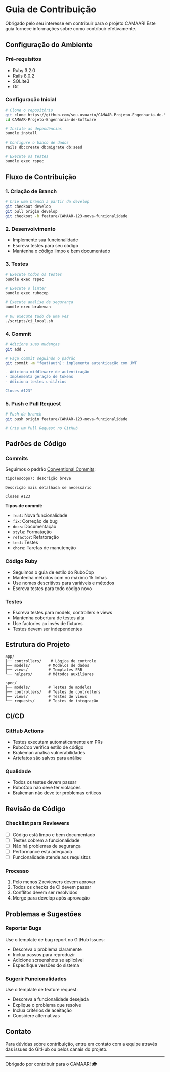 # Guia de Contribuição

Obrigado pelo seu interesse em contribuir para o projeto CAMAAR! Este guia fornece informações sobre como contribuir efetivamente.

## Configuração do Ambiente

### Pré-requisitos
- Ruby 3.2.0
- Rails 8.0.2
- SQLite3
- Git

### Configuração Inicial
```bash
# Clone o repositório
git clone https://github.com/seu-usuario/CAMAAR-Projeto-Engenharia-de-Software.git
cd CAMAAR-Projeto-Engenharia-de-Software

# Instale as dependências
bundle install

# Configure o banco de dados
rails db:create db:migrate db:seed

# Execute os testes
bundle exec rspec
```

## Fluxo de Contribuição

### 1. Criação de Branch
```bash
# Crie uma branch a partir da develop
git checkout develop
git pull origin develop
git checkout -b feature/CAMAAR-123-nova-funcionalidade
```

### 2. Desenvolvimento
- Implemente sua funcionalidade
- Escreva testes para seu código
- Mantenha o código limpo e bem documentado

### 3. Testes
```bash
# Execute todos os testes
bundle exec rspec

# Execute o linter
bundle exec rubocop

# Execute análise de segurança
bundle exec brakeman

# Ou execute tudo de uma vez
./scripts/ci_local.sh
```

### 4. Commit
```bash
# Adicione suas mudanças
git add .

# Faça commit seguindo o padrão
git commit -m "feat(auth): implementa autenticação com JWT

- Adiciona middleware de autenticação
- Implementa geração de tokens
- Adiciona testes unitários

Closes #123"
```

### 5. Push e Pull Request
```bash
# Push da branch
git push origin feature/CAMAAR-123-nova-funcionalidade

# Crie um Pull Request no GitHub
```

## Padrões de Código

### Commits
Seguimos o padrão [Conventional Commits](https://www.conventionalcommits.org/):

```
tipo(escopo): descrição breve

Descrição mais detalhada se necessário

Closes #123
```

**Tipos de commit:**
- `feat`: Nova funcionalidade
- `fix`: Correção de bug
- `docs`: Documentação
- `style`: Formatação
- `refactor`: Refatoração
- `test`: Testes
- `chore`: Tarefas de manutenção

### Código Ruby
- Seguimos o guia de estilo do RuboCop
- Mantenha métodos com no máximo 15 linhas
- Use nomes descritivos para variáveis e métodos
- Escreva testes para todo código novo

### Testes
- Escreva testes para models, controllers e views
- Mantenha cobertura de testes alta
- Use factories ao invés de fixtures
- Testes devem ser independentes

## Estrutura do Projeto

```
app/
├── controllers/    # Lógica de controle
├── models/        # Modelos de dados
├── views/         # Templates ERB
└── helpers/       # Métodos auxiliares

spec/
├── models/        # Testes de modelos
├── controllers/   # Testes de controllers
├── views/         # Testes de views
└── requests/      # Testes de integração
```

## CI/CD

### GitHub Actions
- Testes executam automaticamente em PRs
- RuboCop verifica estilo de código
- Brakeman analisa vulnerabilidades
- Artefatos são salvos para análise

### Qualidade
- Todos os testes devem passar
- RuboCop não deve ter violações
- Brakeman não deve ter problemas críticos

## Revisão de Código

### Checklist para Reviewers
- [ ] Código está limpo e bem documentado
- [ ] Testes cobrem a funcionalidade
- [ ] Não há problemas de segurança
- [ ] Performance está adequada
- [ ] Funcionalidade atende aos requisitos

### Processo
1. Pelo menos 2 reviewers devem aprovar
2. Todos os checks de CI devem passar
3. Conflitos devem ser resolvidos
4. Merge para develop após aprovação

## Problemas e Sugestões

### Reportar Bugs
Use o template de bug report no GitHub Issues:
- Descreva o problema claramente
- Inclua passos para reproduzir
- Adicione screenshots se aplicável
- Especifique versões do sistema

### Sugerir Funcionalidades
Use o template de feature request:
- Descreva a funcionalidade desejada
- Explique o problema que resolve
- Inclua critérios de aceitação
- Considere alternativas

## Contato

Para dúvidas sobre contribuição, entre em contato com a equipe através das issues do GitHub ou pelos canais do projeto.

---

Obrigado por contribuir para o CAMAAR! 🎓

